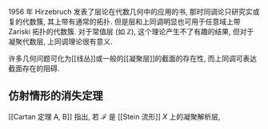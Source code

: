 
1956 年 Hirzebruch 发表了层论在代数几何中的应用的书, 那时同调论只研究实或复的代数簇, 其上带有通常的拓扑. 但是层和上同调明显也可用于任意域上带 Zariski 拓扑的代数簇. 对于常值层 (如 $\mathbb Z$), 这个理论产生不了有趣的结果, 但对于凝聚代数层, 上同调理论很有意义.

许多几何问题可化为[[线丛]]或一般的[[凝聚层]]的截面的存在性, 而上同调可表达截面存在的阻碍.

## 仿射情形的消失定理

[[Cartan 定理 A, B]] 指出, 若 $\mathcal F$ 是 [[Stein 流形]] $X$ 上的凝聚解析层,
